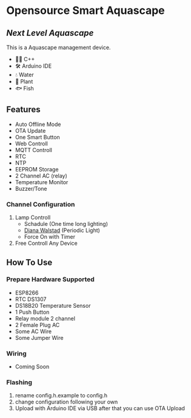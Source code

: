# Opensource Smart Aquascape
## _Next Level Aquascape_

This is a Aquascape management device.

- 👨‍💻 C++
- 🛠 Arduino IDE
- 💧 Water
- 🌱 Plant
- 🐟 Fish

## Features

- Auto Offline Mode
- OTA Update
- One Smart Button
- Web Controll
- MQTT Controll
- RTC
- NTP
- EEPROM Storage
- 2 Channel AC (relay)
- Temperature Monitor
- Buzzer/Tone


### Channel Configuration

1. Lamp Controll
   - Schadule (One time long lighting)
   - [Diana Walstad](https://acquariofilia.org/english-articles/af-interviews-diana-walstad/5/) (Periodic Light)
   - Force On with Timer
2. Free Controll Any Device

## How To Use
### Prepare Hardware Supported
- ESP8266
- RTC DS1307
- DS18B20 Temperature Sensor
- 1 Push Button
- Relay module 2 channel
- 2 Female Plug AC
- Some AC Wire
- Some Jumper Wire

### Wiring
- Coming Soon

### Flashing
1. rename config.h.example to config.h
2. change configuration following your own
3. Upload with Arduino IDE via USB after that you can use OTA Upload
